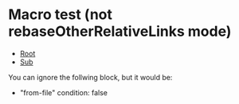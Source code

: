 # Macro test (not rebaseOtherRelativeLinks mode)

* [Root](root.md)
* [Sub](sub/sub.md)

You can ignore the follwing block, but it would be:

* "from-file" condition: false
